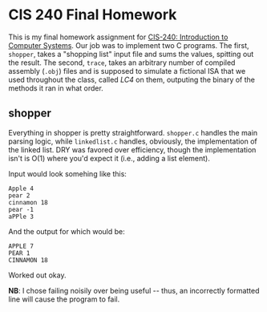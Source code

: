 # CIS 240 Final Homework #

This is my final homework assignment for [CIS-240: Introduction to Computer Systems](http://www.seas.upenn.edu/~cis240/). Our job was to implement two C programs. The first, `shopper`, takes a "shopping list" input file and sums the values, spitting out the result. The second, `trace`, takes an arbitrary number of compiled assembly (`.obj`) files and is supposed to simulate a fictional ISA that we used throughout the class, called _LC4_ on them, outputing the binary of the methods it ran in what order. 

## shopper ##
Everything in shopper is pretty straightforward. `shopper.c` handles the main parsing logic, while `linkedlist.c` handles, obviously, the implementation of the linked list. DRY was favored over efficiency, though the implementation isn't is O(1) where you'd expect it (i.e., adding a list element).

Input would look somehing like this:

    Apple 4
    pear 2
    cinnamon 18
    pear -1
    aPPle 3

And the output for which would be:

    APPLE 7
    PEAR 1
    CINNAMON 18
  
Worked out okay.

**NB**: I chose failing noisily over being useful -- thus, an incorrectly formatted line will cause the program to fail.

